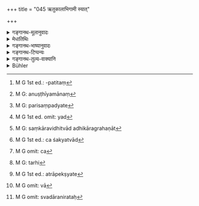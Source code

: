 +++
title = "045 ऋतुकालाभिगामी स्यात्"

+++

<details><summary>गङ्गानथ-मूलानुवादः</summary>

One should observe the rule of approaching (one’s wife) during the period of her season,—ever attached to his own wife. In consideration of her he may approach her with a desire for sexual intercourse, except on the sacred days.—(45)
</details>

<details><summary>मेधातिथिः</summary>

उक्तो विवाहः । तस्मिन् निर्वृत्ते समुपयाते दारत्वे तद् अहर् एवेच्छयोपगमे प्राप्ते तन्निवृत्त्यर्थम् इदम् आरभ्यते । 

- न विवाहसमनन्तरं तद् अहर् एव गच्छेत्, किं तर्हि ऋतुकालं प्रतीक्षेत । गृह्यकारैस् तु "अत ऊर्ध्वम् अक्षारलवणाशिनौ ब्रह्मचारिणाव् अधःशायिनौ स्यातां । त्रिरात्रं द्वादशरात्रं संवत्सरं वा" (आश्ग् १.७.११) पठितम् । तत्र सत्य् अपि संवत्सरस्यान्तरापतिते[^१०४] ऋतौ गमनं नास्ति । एवम् अस्मात् कालाद् ऊर्ध्वम् असत्य् ऋतौ गमनं नास्ति । एवम् एते स्मृती अविरोधिन्यौ भवतः । त्रिरात्रादीनां तु विकल्पः अत्यन्तरागपीडितयोर् गमनम्, दैयवतोर् तु ब्रह्मचर्यम् ।


[^१०४]:
     M G 1st ed.: -patitaṃ

- **ऋतुर्** नाम स्त्रीणां शोणितदर्शनोपलक्षितः शरीरावस्थाविशेषो गर्भग्रहणसमर्थः काल उच्यते । उपलक्षणत्वाच् च दर्शनस्य निर्वृत्ते ऽस्मिन् वक्ष्यमाणकालानुवर्ती भवत्य् एव । तस्य काल **ऋतुकालः** । साहचर्याद् वा काल एव ऋतुः । तथा च समानाधिकरणसमासः । ऋतुकाले ऽभिगन्तुं व्रतम् अस्येत्य् **ऋतुकालाभिगामी** । व्रते इति णिनिः (पाण् ३.२.२०) यथा स्थण्डिलशायी अश्राद्धभोजीति । **स्याद्** भवेद् इत्य् अर्थः । यद्य् अप्य् अस्तिपरा विधिविभक्तिस् तथाप्य् उपगमव्यापारं निदधाति, **अभिगामी स्याद्** अभिगच्छेद् इत्य् अर्थः । न ह्य् अनुपगच्छन्न् अभिगामी भवति ।

- <u>कीदृशं</u> पुनर् एतद् व्रतम् । किम् ऋताव् अभिगन्तव्यम् एव, अथर्ताव् एव गन्तव्यम् इति । एतद् उक्तं भवति । किम् अयं नियम उत परिसंख्येति । ननु च व्रतम् इति शास्त्रतो नियम उच्यते । तत्रैव चायं णिनिः । अतः परिसंख्या कथम् आशङ्क्यते ।

- <u>उच्यते</u> । परिसंख्यायाम् अपि शास्त्रीयत्वं नियमरूपता च विद्यत इति दर्शयिष्यामः । 

- <u>कस्</u> तर्ह्य् अन्योर् विशेषः । 

- <u>विधिविशेषो</u> नियमः । 

- <u>अथ</u> विधिः कः । 

- <u>यः</u> शब्दः कर्तव्यताबोधकः "अग्निहोत्रं जुहुयात् स्वर्गकामः" इति । न ह्य् अग्निहोत्रस्यैतद् वचनम् अन्तरेणान्यतः कुतश्चित् कर्तव्यतावगमः । नियमः पुनर् यत्रादृष्टसिद्ध्यर्थस्य वचनम् अन्तरेण पाक्षिकी प्राप्तिः । यथा "समे यजेत" इति दर्शपौर्णमासादियागविधानाद् देशमात्रम् आक्षिप्तम् । न हि कश्चिद् देशम् अनाश्रित्य यागप्रयोगः संभवति । द्विविधश् च देशः, समो विषमश् च । यत्र यदा तावत् समे यजेत तदैतद् वचनम् अनुवाद एव । यदा त्व् इच्छाया निरङ्कुशत्वाद् विषमे यियक्षति तदैतद् वचनं समदेशं विदधद् अर्थवत्, विहिते समे विषमस्यानाश्रयणम् अविधानात् । एतत् सामर्थ्यात् तन्निवृत्तिः । विधिनिबन्धने ह्य् अनुष्ठाने किम् इत्य् अविहितं क्रियेत । तत्करणे हि न यथाचोदितानुष्ठानसिद्धिः । 

- इदं चात्र स्मार्तम् उदाहरणम् । "प्राङ्मुखो ऽन्नानि भुञ्जीत" । भुञ्जानस्य यदृच्छया यां कांचिद् दिशम् आश्रित्य भोजनं प्राप्तम् । तत्र कदाचित् प्राची कदाचिद् इतरा या काचित् प्राप्ता । तत्र यदा प्राची न तदेतरा, यदेतरा न तदा प्राचीति । तत्राप्राप्तिपक्षे विध्यर्थं वचनं "प्राङ्मुखो ऽन्नानि भुञ्जीत" इति । तत्रातिक्रमाच् छास्त्रार्थं जहाति । 

- एवम् इह यदृच्छयोपगमनम् ऋताव् अनुपगमनम्, पक्षे विधीयमानम् उपगमनम् अननुष्ठीयमानम्[^१०५], शास्त्रातिक्रमकारितां जनयेत् । यथान्ये शास्त्रविहितार्था अतिक्रम्यमाणाः प्रायश्चित्तहेतवो भवन्ति तथानुगमनम् । 


[^१०५]:
     M G: anuṣṭhīyamānaṃ

- अथर्ताव् अनृतौ च गमने रागतः प्राप्ते वचनम् ऋताव् उपेयाद् इति, तदैवं वचनं मृग्यते- ऋताव् एवोपेयाद् अनृताउ न गच्छेत् । यथा "पञ्च पञ्चनखा भक्ष्याः" इति क्षुत्प्रतिघातेनार्थेन शशकादिष्व् अपि पञ्चनखेषु भक्ष्यता प्रसक्ता तद्व्यतिरिक्तेष्व् अपि वानरादिषु । न च तत्र पर्यायेणैव प्रवृत्तिः । युगपत् तत्र चान्यत्र च प्रसक्तौ "पञ्च पञ्चनखा भक्ष्याः" इति वचनम् इतरपरिसंख्यानार्थं संपद्यते[^१०६] । एवम् इह परिसंख्येति ।


[^१०६]:
     M G: parisaṃpadyate

- <u>ननु</u> च परिसंख्यां दोषत्रयवतीम् आचक्षते । त्रयो हि तत्र दोषाः प्रादुःष्युः, स्वार्थत्यागः परार्थकल्पना प्राप्तबाधश् च । "पञ्च पञ्चनखा भक्ष्याः" इति यदान्वयतः पञ्चनखविषयं भक्षणं प्रतीयते तदा तत्त्यक्तं भवति, तद्व्यतिरिक्तनिषेधपरत्वाद् वाक्यस्य । अश्रुतश् च निषेधः, अतः परार्थकल्पना । अर्थित्वाच् च सर्वविषयं भक्षणं यत् प्राप्तं तस्य बाधः । एवम् एतेन परिसंख्यायां त्रयो दोषाः ।

- <u>नैतत् सारम्</u> । सत्य् अर्थित्वे श्रुत्यर्थासंभवे वाक्यस्यानर्थक्यं मा भूद् इत्य् एतत्परता न विरुद्धा ।

- विधिर् अत्यन्तम् अप्राप्तौ नियमः पाक्षिके सति ।

- तत्र चान्यत्र च प्राप्तौ परिसंख्या नखिष्व् इव ॥ (त्व् १.२.४२)

- किं पुनर् अत्र युक्तम् । "तत्र चान्यत्र च प्राप्तौ" परिसंख्यालक्षणस्य विद्यमानत्वात् परिसंख्येति । ऋताव् अपि गमनं प्राप्तम् अनृताव् अपि । न तु यदर्तौ तदानृताव् इति । यथा सत्य् अर्थित्वे यद्[^१०७] भोजनं तत्र नियमो ऽश्राद्धम् न पुनर् आहारत्यागेन अश्राद्धम् एव भुञ्जान आस्ते । एवम् इह सति खेदे यद् गमनं तत्र नियमो ऽनृतौ न गच्छेद् इत्य् अवगच्छति । अर्थित्वाच् च गमने प्रसक्ते कालविदानपरतैव युक्ता वाक्यस्य । अन्यथानारब्धो ऽर्थ उपदिष्टः स्यात् । किंचापत्योत्पत्तिविधेः कृतविवाहस्यानुष्टेयत्वाद् ऋतौ च तत्संभवात् प्राप्तम् एव गमनम् । उत्पन्नपुत्रस्य च न द्वितीयपुत्रोत्पादनं वैधम् । अपत्यम् उत्पादयेद् इत्य् एकत्वविवक्षायां विध्यर्थनिवृत्तेः । न च गमनम् एवादृष्टार्थतया शक्यं विधातुम् । संकारविधित्वाधिकारग्रहणात्[^१०८] कल्पनायाश् चाशक्यत्वाद्[^१०९] अपत्योत्पत्तिविध्याक्षेपाद् ऋतौ गमनस्य । यदि चात्रर्ताव् उपेयाद् इति तद् अनृतुप्रतिषेधार्थम् । तत्रानुवादः परं परिसंख्या । तत्र ह्य् अर्थान्तरलक्षणयाप्य् अर्थवत्ता भवति ।


[^१०९]:
     M G 1st ed.: ca śakyatvād


[^१०८]:
     M G: saṃkāravidhitvād adhikāragrahaṇāt


[^१०७]:
     M G 1st ed. omit: yad

- एवं च[^११०] कृत्वा गौतमीयेनाविप्रतिपत्तिः । एवं तत्रोक्तम्- "ऋताव् उपेयात् सर्वत्र वा प्रतिषिद्धवर्जम्" इति (ग्ध् ५.१–२) । "सत्वत्र वा" इत्य् एष विकल्पः कामचारानुज्ञानार्थः । न पुनः सर्वदर्ताव् अनृतौ च नियमोपपत्तिः । यदि च पूर्वत्र "ऋताव् उपेयात्" इति नियमः, "सर्वत्र वा" इत्य् अत्रापि स एवोपेयाद् इत्य् अनुप्रयुज्यमानशब्दो नियमार्थः प्राप्नोति एकप्रक्रमत्वात्, न हि[^१११] स एव शब्दः पुनर् अनुच्चार्यमाणो भिन्नार्थो भवितुं युक्तः । न चर्तोर् अन्यत्र नियमार्थतोपपद्यते इत्य् उक्तम् । तस्माद् ऋतौ गमनवचनम् अनृतौ प्रतिषेधार्थम् । तत्रानुत्पन्नपुत्रस्य विध्यन्तरान् नियम एव । उत्पन्नपुत्रस् तु यथाकामी ।


[^१११]:
     M G: tarhi


[^११०]:
     M G omit: ca

- अनृतौ प्रतिषिद्धे गमने भार्येच्छया पुनः प्रतिप्रसूयते **पर्ववर्जं व्रजेच् चैनां तद्व्रत** इति । **तद्** इति भार्यायाः प्रत्यवमर्शः । तच्चित्तग्रहणं व्रतम् अस्येति **तद्व्रतः** । **रतिकाम्यया** विनाप्य् अपत्यार्थेनोत्पन्नपुत्र ऋताव् अनुत्पन्नपुत्रो वानृतौ सुरतसंभोगेच्छया **तद्व्रत एनां व्रजेन्** नात्मेच्छयेत्य् अर्थः । 

- अथ वा **तच्**छब्दो **रतिकाम्यये**त्य् अत्राप्य् अपेक्ष्यते,[^११२] स्मृतिशास्त्रत्वाद् अस्य । तद् रतिकाम्यया पर्ववर्जम् अन्यत्रापि व्रजेत् । तत्रैवाकारश्लेषो द्रष्टव्यः, अरतिकाम्यया अत्मन इति शेषः । यथा तु व्याख्यातं तथा न किंचिद् अत्राप्रश्लेषेणापि वा[^११३] तच्छब्दस्य समासोपसर्जनस्यासंबन्धेन । पर्वाणि वक्ष्यति । अमावास्याम् अष्टमीं च पौर्णमासीं चतुर्दशीम् इति । **स्वदारनिरतः**[^११४] । स्वदारेषु निरतः स्यात् तत्प्रीतिभावनापरः । अथ वा स्वदारेष्व् एव रमते न परदारान् रमयेद् इति परदारप्रतिषेधः । **सदा** यावज्जीवम् एतद् व्रतं परिपालनीयम् । 


[^११४]:
     M G omit: svadāranirataḥ


[^११३]:
     M G omit: vā


[^११२]:
     M G 1st ed.: atrāpekṣyate

- अतः स्थितम् एतत् । त्रीणि वाक्यान्य् अत्र- ऋतुकालाभिगामी स्याद् इत्य् एतद् एकम् । अनुत्पन्नपुत्रस्य नियमानुवादरूपं द्वितीयम्, भार्याप्रयुक्तस्य पर्ववर्जम् ऋताव् अनृतौ च न सुरतेच्छया । स्वदारनिरत इति तृतीयम् । एषां च पदयोजना- ऋतुकालाभिगामी स्याद् अपत्यार्थम्, रतिकाम्यया तु तद्व्रत एनां व्रजेत्, स्वदारनिरतश् च स्यात् ॥ ३.४५ ॥
</details>

<details><summary>गङ्गानथ-भाष्यानुवादः</summary>

Marriage has been described. Marriage having been accomplished, and the wifehood of the girl having been established, one might have the idea that he was entitled to have intercourse with her that same day; hence, with a view to preclude the possibility of this being done, the text proceeds with the following rules.

One should not have recourse to his wife immediately after marriage, on the same day; he should wait for her puberty. In fact, the authors of
*Gṛhyasūtras* have declared that ‘after marriage, for three days or
twelve days, or tor a year, the pair should take food without salt, observing continence and lying down upon the ground.’ (*Āśvalayana*, 1. 8. 10-12.) Hence, if puberty appears in course of the year, there should be no intercourse; similarly, even after the said time, there is to be no intercourse before puberty. In this manner, there is to inconsistency between the present text and the rule laid down by Aśvalāyana. As for the mention of the option of ‘three days,’ etc., what is meant is that, if the pair happen to be very passionate, they might adopt the lesser periods, but others should observe continence (for the full period of twelve months).

‘*Season*’ is that period of time during which the bodily condition of woman is marked by a flow of blood and indicates her capacity for conception. The actual sight of blood being merely an indication, even after the actual flow has ceased, the time that follows—up to the limit to be described below—is also called the ‘season.’ Or, because of the association of the name ‘season’ with the term ‘period,’ the period itself may be regarded as the ‘season;’ and in this case, we would have the appositional compound (in ‘*ṛtukāla*’).

The person who has resolved to approach only during the season is culled ‘*one who observes the rule* *of* *approaching only during the season*;’ the affix ‘*ṇini*’ (in *gāmī*) having the sense of *vote* or *resolve*, according, to Pāṇini 3. 2. 20; just as we have in the case of such terms as ‘*sthaṇḍilaśāyī*,’ ‘*aśrāddhabhojī*,’ and the like.

‘*Syāt*’— should be. Even though the injunctive ending has been added to the root ‘*as*,’ *to be*, yet what it enjoins is the act of ‘approaching;’ the phrase ‘*abhigāmī syāt*’ being equivalent to ‘*abhigacchet*, ‘should approach;’ specially as, unless one does the act of *approaching*, he cannot become ‘*abhigāmin*.’

What sort of ‘*rule*’ is this? (*a*) is it that one must approach her during the ‘season?’ (*b*) or that he should approach *her only*, during the ‘season?’ That is to say, is the rule *restrictive* or *preclusive*?

“Well, the very name ‘*vrata*,’ ‘*vow*,’ indicates scriptural
*restriction*; and the verbal affix ‘*ṇini*’ denotes ‘vow;’ so that why
should there be any question of its being *preclusive?*”

Our answer to this is as follows:—We shall show later on that
*preclusion* also is scriptural in character and restrictive in form.

“What then is the difference between the two?”

Restriction is supplementary to Injunction.

“What is Injunction?”

Injunction is that word which expresses the idea of some act to be done;
*e.g*., in the sentence ‘one desirous of Heaven should offer the
Agnihotra.’ With the exception of this sentence, there are no other words which could give us the idea of the *Agnihotra* as something to be done. We have ‘restriction’ in a case where the partial idea of something to be done for the purpose of a transcendental result is obtained even without the scriptural words; *e.g*., if we have the injunction ‘one should offer the sacrifice on even ground,’ in connection with the *Daśapūrṇamāsa* sacrifices, the idea of some place in general where they are to be performed is implied by the nature of the act itself; no sacrifice can be performed, except at some place; and places are of two kinds, *even* and *uneven*; now, in the event of the sacrificer happening to select an even spot \[merely on the strength of the general injunction of the sacrifice\],—the words, ‘should offer the sacrifice on even ground,’ become merely descriptive; but if, by reason of man’s desire being untramelled, some one were to elect to perform his sacrifice on *uneven* ground, then the words, ‘should offer the sacrifice on even ground,’ become useful by asserting the necessity of adopting *even* ground; for, when the words clearly enjoin the *even* ground, the avoiding of *uneven* ground follows directly from the fact of its not being enjoined; so that the avoiding of uneven ground is obtained from the implication of the injunction of even ground. For every performance being dependent upon injunction, wherefore could there be adoption of what is not enjoined at all? If such were adopted, there would be no accomplishment of the act in due accordance with what has been enjoined.

\[ The above being an example of Restriction from *Śrauta* literature\] we have an example from *Smārta* literature in the shape of the Injunction—‘One should eat food facing the East.’ When a man is going to take food, it is open to him to face any direction he likes; so that at one time he might face the East, at another he might face the West, or any other direction; and when he would face the East, he would not face any other, while when he would face another direction he would not face the East. Hence in the event of the man electing to face another direction, the injunction that ‘one should eat food facing the East’ comes in useful; and by disobeying this, one would be transgressing a scriptural injunction.

Similarly, in the case in question, the act of approaching one’s wife at any time one chooses aṇd not approaching her during the ‘season,’ would make one open to the charge of transgressing the scriptural injunction; as he would, partially (*i.e*., by not approaching during ‘season,’ and by approaching out of season) be omitting to do what has been directly enjoined; and the act of approaching (out of season) would make him subject to expiation in the same manner as the transgressing of other acts enjoined in the scriptures. When it is open to one to approach one’s wife, through passion, both during ‘season’ and out of it, then we have use for such a direction as ‘one should approach one’s wife *only during season, and never out of season*,’ Just as the direction ‘five five-nailed animals are edible,’ has its use when it is open to man, under the influence of hunger, to eat the hare, etc., (which are permitted), as well as the monkey and the rest (which are not permitted). In this case, there is nothing to indicate that the two sets of animals may he eaten in turn (as it is possible in the case of the approaching of one’s wife during ‘season’ and also, at another time, ‘out of season’). So that in the case just cited (of the edibility of five five-nailed animals), there is possibility of both (eating of hare, etc., and eating of monkey, etc.) being done simultaneously; and hence we have the direction ‘*only five* five-nailed animals are edible,’ which serves to preclude the other alternative (of *all* five-nailed animals being eaten). And thus, in this case, we have *Preclusion*.

“But they say that Preclusion is beset with three defects: in every case of Preclusion three defects crop up: (1) the renouncing of its meaning, (2) the assuming of a different meaning and (3) the setting aside of what is possible.

\(1\) Now in the case of the words, ‘five five-nailed animals are edible,’ the idea afforded by it is in the affirmative form—‘five five-nailed animals should be eaten:’ and this is renounced when the words are taken to mean the negativing of the eating of animals other than the five.

\(2\) Further, no negation is expressed by the words of the sentence; hence, when it is taken as *preclusive*, a meaning different from its own becomes assumed.

\(3\) Lastly, it being open to the hungry man to eat all animals, when the sentence is token as preclusive, that which is possible becomes set aside. These are the three defects that beset every case of preclusion.”

There is nothing in all this. If the man is hungry, the eating of animals is already open to him; so that no injunction being needed for that purpose, it is not possible for the sentence to be taken in its direct sense (that certain animals shall be eaten); and hence, in order to guard against the futility of the injunction (if token affirmatively), if it is taken in the negative sense (of *preclusion*), there can be no incongruity in this. It has been thus declared—‘when what is laid down is what is absolutely unknown, it is a case of
*injunction*; it is a case of *Restriction* when the course laid down is
partially (*i.e*., optionally) possible; and it is a case of
*Preclusion* when what is laid down is possible, as also something
else.’ (*Tantravārtika* 1. 2. 42).

Now we have to consider what is the right view to take in regard to our text.

Since the present case fulfills the condition of Preclusion that ‘what is laid down is possible, as well as something else,’ it should be taken as a Preclusion. It is possible for the man to approach his wife ‘during the season’ as well as ‘out of season;’ but if the approaching is done ‘daring season,’ then it cannot be done ‘out of season’ at the same time (*i.e*., both alternatives are not possible at the same time). Just as when the man is hungry, it is open to him to eat at *śrāddhas* as well as not at *śrāddhas*; and when the rule says, ‘he should eat not at
*śrādḍha*,’ he simply avoids eating at *śrāddhas*; and he does not give
up all food, seeking thereby to obey the injunction of not eating at
*śrāddhas*;—similarly, when the man has a longing for intercourse, it is
open to him to have recourse to it at all times, and we understand the present rale to mean that ‘one should not approach one’s wife out of season.’ The act of approaching itself being already possible by reason of the man himself desiring it, it is only right that the sentence should be taken as laying down the proper time for that act. Otherwise, it would be prescribing something not referred to before at all. Farther, the obeying of the injunction of begetting children is possible only for one who has married; and this begetting is possible only by approaching one’s wife daring ‘season;’ so that the act of approaching daring ‘Beason’ is already rendered possible by all this. Then, again, for one who has already got a child, the act of approaching oue’s wife again for the purpose of begetting a second child cannot be regarded as being done in accordance with the injunction of begetting children, for the injunction being in the form ‘one should beget a child,’ and the singular number in ‘child’ being meant to be significant, the injunction will have been duly fulfilled by the- begetting of the first child. \[Thus, then, there would be no point in the present text enjoining the act of approaching one’s wife during ‘season’\]. Nor could the approaching be taken as laid down for the purpose of accomplishing a transcendental result; because it is not possible to impose upon it either the character of a sacramental rite, or that of an act for a definite result; specially, as the act of approaching during ‘season’ is already implied by the injunction of ‘begetting a child.’ From all this it follows that the statement that ‘one should approach one’s wife during season’ is meant to prohibit the act ‘out of season;’ so that, in its own(?) form, it is merely re-iterative (of what has been enjoined in regard to the begetting of a child), but in its indirect sense it is a
*Preclusion*. And when thus taken in this indirect sense, the passage
comes to serve a distinctly useful purpose.

When it is thus, taken, then this text does not conflict with what has been said in Gautama’s work. In the latter, it is asserted—‘one should approach one’s wife during season, or at all times, with the exception of the sacred days’ (5. 1-2); and here the phrase, ‘or at all times,’ mentions an option, which permits freedom of action; and there would be no point in laying down any such rule as ‘one may do the act *at all times*, during season as well as out of season;’ and (as the words stand) when the preceding clause is taken as laying down the rule that ‘one should approach one’s wife during season,’ the same verb, ‘should approach,’ being construed with the subsequent phrase, ‘at all times,’ this also would have to be regarded as a rule, occurring as it does in the same context as the preceding rule; specially because, so long as the word is not actually repeated in the text (and is construed with the latter clause only as it stands in the preceding clause), no different meaning can be attributed to it. And it has already been explained that there would be no point in any restriction being imposed, apart from the ‘season.’

From all this it follows that the assertion regarding ‘approaching during season’ is meant to prohibit the act ‘out of season.’ For one who has not yet got a son, the restriction (regarding approaching during season only) is got at from a different injunction (that of begetting a child); but for one who has already got a son might do what he likes (hence the prohibition becomes useful).

The act of approaching the wife out of season having been prohibited, the text proceeds to make an exception in the case of the wife evincing a desire for intercourse—‘*In consideration of her, he may approach her, except on the sacred days*.’ ‘Her’ refers to *the wife*. ‘*In consideration of her*,’—*i.e*., intent upon pleasing her mind.

‘*With the desire for sexual intercourse*,’ ‘*ratikāmyayā*,’ *i.e*., in consideration of her wishes,—not by one’s own wish—one may approach her with a view to the pleasures of sexual intercourse,—one who has already got a son may do this during ‘season,’ and one who has not got a son may do it out of season.

Or, the pronoun ‘*tat*’ (in ‘*tadvrataḥ*’) may be construed with ‘*ratikāmyayā*;’ such irregular construction being permissible, in view of the work being a text-book of *Smṛti*. The meaning in this case would be—‘with a view to giving *her* pleasure, he may approach her at other times also, except on the sacred days.’ And in this case, we might assume the presence of an ‘a,’ the term being ‘*aratikāmyayā*’—*i.e*., ‘*not* with a view to giving pleasure to himself.’ But in the explanation that has been given before, there would be no use for assuming this ‘a,’ nor for construing the pronoun ‘*tat*’ apart from its context.

The ‘*sacred days*’ shall be described later on (4. 128) as—‘the moonless day, the eighth day, the full-moon day and the fourteenth day.’

‘*Attached to his own wife*’—*i.e*, one should be ever bent upon satisfying her. Or, it may be taken as the prohibition of having recourse to others’ wives, the meaning being—that ‘one should love one’s own wife, and should never make love to the wife of another person.’

‘*Ever*’—throughout life one should observe this rule.

Thus the conclusion is that the present verse contains three statements.—(1) the first is that ‘one should approach one’s wife during season,’ which only reiterates a rule already laid down elsewhere for one who has not yet got a son; (2) the second statement is that ‘when urged by one’s wife, one should approach her with a view to sexual intercourse, during season as well as out of season, except on the sacred days;’ (3) and the third is that ‘one should be attached to one’s own wife only.’ The verbal construction would be (*a*) ‘one should approach one’s wife during season,’ for the purpose of begetting children; (*b*) ‘with a desire for sexual intercourse he should, in consideration of her, approach her;’ (*c*) ‘he should be attached to his own wife.’—(45)
</details>

<details><summary>गङ्गानथ-टिप्पन्यः</summary>

‘*Tadvrataḥ*’—‘In consideration of her’ (Medhātithi and Kullūka);—‘careful to keep the said rule regarding the *Parvas*’ (Nārāyaṇa). The *Parvas* are described in 4.128.

This verse is quoted in *Parāśaramādhava* (Ācāra, p. 497), which adds the following explanation;—‘*Ṛtu*’, ‘season’, is the name given to the period of sixteen days, counted from the first day of the menstrual flow,—during which the woman is capable of conceiving;—during this ‘season’ one should always approach his wife for the purpose of obtaining a child; and if is only his wife that the man should approach;—but during the ‘season’ the ‘second days’ should be avoided:—even apart from the season,one may approach his wife, when specially desired by her.

It is quoted in *Vīramitrodaya* (Saṃskāra, p. 162), which explains ‘*tadvrataḥ*’ as ‘intent upon begetting a child’; and it is added that what is meant is that ‘one should never omit to approach his wife during her season’.

*Vīramitrodaya* (Āhnika, p. 558) quotes the verse and adds the following
notes:—‘*Ṛtu*’, ‘season’, denotes the woman’s capacity of conceiving; and the time during which the capacity is present is called the ‘period of the season’—‘*Tadvrataḥ*’ means ‘who is intent upon the approaching’;—this approaching during the period beyond the ‘season’ is sanctioned with a view to guarding the impassioned woman from going astray.

This is quoted in *Hemādri* (Kāla, p. 724):—and in *Smṛticandrikā* (Saṃskāra, p. 41), which explains ‘*tadvrataḥ*’ as ‘bent upon getting a son’, and adds that the implication is that ‘during the period, even though the man may not be keenly desirous of intercourse, yet he should have recourse to his wife for the purpose of begetting a son’, as otherwise he would be incurring a sin.
</details>

<details><summary>गङ्गानथ-तुल्य-वाक्यानि</summary>

**(verses 3.45-50)  
**

*Gautama* (5.1-2).—‘He shall approach her during the season; or on all
days except those that have been prohibited.’

*Āpastamba-Dharmasūtra* (2.1.15, 18).—‘By approaching his wife during
the seasons, one maintains one’s vows; even during the intervening days, ho should approach only his wife.’

*Vaśiṣṭha* (12.18).—‘He should have intercourse only with his wife,
during her seasons, except the forbidden days.’

*Viṣṇu* (69.1).—‘He shall not approach his wife on the eighth,
fourteenth and fifteenth days of the fortnight.’

*Yājñavalkya* (1.79-81).—‘Sixteen are the *nights of season* for women;
during this season, he shall lie with her on the even nights, avoiding the first four nights; acting thus, he would be as good as a Religious Student. In approaching his wife, he shall avoid the asterisms of Maghā and Mūla. Or, he may approach her according to his desire, always bearing in mind what is good for women; he should ever remain devoted to his own wife.’

*Pāraskara Gṛhyasūtra* (1.11.7-8).—‘Having married her, he should go to
her during her seasons; or whenever they desire.’

*Hārīta* (Vīramitrodaya-Āhnika, p. 559).—‘After she has bathed on the
fourth day, he shall approach her on the even nights.’

*Ātharvaṇa Śruti* (Parāśaramādhava, p. 497).—‘Those who have recourse to
sexual intercourse during the day, pour out their life-breath; if one has intercourse during the night, it is as good as celibacy.’

*Śaṅkha-Likhita* (Parāśaramādhava, p. 497).—‘Even during the period, one
shall not have intercourse during the day.’

*Devala* (Parāśaramādhava, p. 498).—‘If a man, when healthy, does not
approach his wife during the period, he incurs the sin of killing the embryo.’

*Baudhāyana* (Parāśaramādhava, p. 498).—‘If a man approaches not his
wife during the period, for three years, he incurs the sin of killing the embryo. He who approaches not his wife during the period, and who approaches her apart from the period, the sin of both is equal, as also that of the man who throws out his semen unnaturally.’

*Bṛhaspati* (Parāśaramādhava, p. 499).—‘Excess of woman’s seed makes the
progeny female, excess of man’s seed makes the progeny male; therefore for increasing his seed, the man shall eat oily and delicious food.’
</details>

<details><summary>Bühler</summary>

045	Let (the husband) approach his wife in due season, being constantly satisfied with her (alone); he may also, being intent on pleasing her, approach her with a desire for conjugal union (on any day) excepting the Parvans.
</details>

